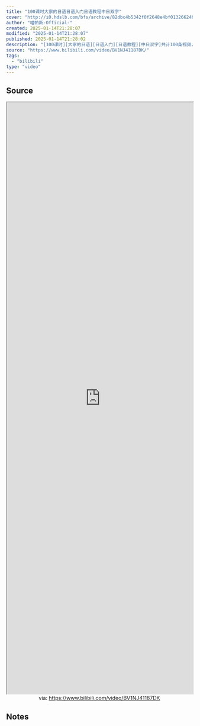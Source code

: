 ```yaml
---
title: "100课时大家的日语日语入门日语教程中日双字"
cover: "http://i0.hdslb.com/bfs/archive/82dbc4b5342f0f2648e4bf01326624b5c518cffe.jpg@189w_107h.webp"
author: "喵帕斯-Official-"
created: 2025-01-14T21:28:07
modified: "2025-01-14T21:28:07"
published: 2025-01-14T21:28:02
description: "[100课时][大家的日语][日语入门][日语教程][中日双字]共计100条视频，包括：【改訂版】大家的日本語01課文法解說 - YouTube、【改訂版】大家的日本語02課文法解說 - YouTube、【改訂版】大家的日本語03課文法解說 - YouTube等，UP主更多精彩视频，请关注UP账号。"
source: "https://www.bilibili.com/video/BV1NJ41187DK/"
tags:
  - "bilibili"
type: "video"
---
```

## Source

<iframe src='https://player.bilibili.com/player.html?isOutside=true&bvid=BV1NJ41187DK&p=1&autoplay=false' style='height:40vh;width:100%' class='iframe-radius' allow='fullscreen'></iframe>
<center>via: <a href='https://www.bilibili.com/video/BV1NJ41187DK' target='_blank' class='external-link'>https://www.bilibili.com/video/BV1NJ41187DK</a></center>


## Notes

